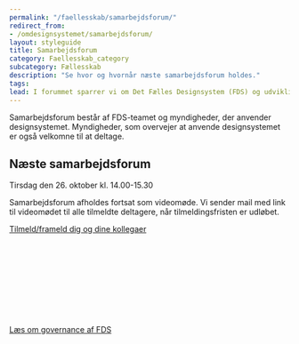 ```yaml
---
permalink: "/faellesskab/samarbejdsforum/"
redirect_from:
- /omdesignsystemet/samarbejdsforum/
layout: styleguide
title: Samarbejdsforum
category: Faellesskab_category
subcategory: Fællesskab
description: "Se hvor og hvornår næste samarbejdsforum holdes."
tags:
lead: I forummet sparrer vi om Det Fælles Designsystem (FDS) og udviklingen fremadrettet.
---
```


Samarbejdsforum består af FDS-teamet og myndigheder, der anvender designsystemet. Myndigheder, som overvejer at anvende designsystemet er også velkomne til at deltage.

## Næste samarbejdsforum
<div class="alert alert-info mb-6">
<div class="alert-body">
<p class="alert-heading">Tirsdag den 26. oktober kl. 14.00-15.30</p>
<p class="alert-text">Samarbejdsforum afholdes fortsat som videomøde. Vi sender mail med link til videomødet til alle tilmeldte deltagere, når tilmeldingsfristen er udløbet.</p>
<p><a href="https://digst.dk/digital-service/brugeroplevelse/samarbejdsforum-for-det-faelles-designsystem/" class="icon-link">Tilmeld/frameld dig og dine kollegaer<svg class="icon-svg" focusable="false" aria-hidden="true"><use xlink:href="#open-in-new"></use></svg></a></p>
</div></div>

<a href="/faellesskab/samarbejdsforum/governance/">Læs om governance af FDS</a>